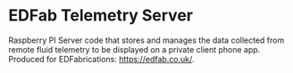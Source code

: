 # EDFab Telemetry Server
Raspberry PI Server code that stores and manages the data collected from remote fluid telemetry to be displayed on a private client phone app.
Produced for EDFabrications: https://edfab.co.uk/.
